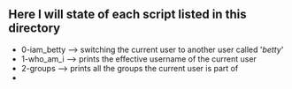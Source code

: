 ## Here I will state of each script listed in this directory
- 0-iam_betty --> switching the current user to another user called '*betty*'
- 1-who_am_i --> prints the effective username of the current user
- 2-groups --> prints all the groups the current user is part of
-   
